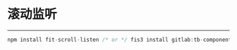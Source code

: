 # 滚动监听

---

````jsx
npm install fit-scroll-listen /* or */ fis3 install gitlab:tb-component/fit-scroll-listen
````